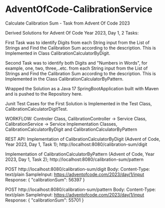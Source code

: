 # AdventOfCode-CalibrationService
Calculate Calibration Sum - Task from Advent Of Code 2023

Derived Solutions for Advent Of Code Year 2023, Day 1, 2 Tasks:

First Task was to identify Digits from each String input from the List of Strings and Find the Calibration Sum according to the description.
This is Implemented in Class CalibrationCalculatorByDigit.

Second Task was to identify both Digits and "Numbers in Words", for example, one, two, three,..etc. from each String input from the List of Strings and Find the Calibration Sum according to the description. This is Implemented in the Class CalibrationCalculatorByPattern.

Wrapped the Solution as a Java 17 SpringBootApplication built with Maven and is pushed to the Repository here.

Junit Test Cases for the First Solution is Implemented in the Test Class, CalibrationCalculatorDigitTest.

WORKFLOW:
Controler Class, CalibrationController -> Service Class, CalibrationService -> Service Implementation Classes, CalibrationCalculatorByDigit and CalibrationCalculatorByPattern

REST API:
Implementation of CalibrationCalculatorByDigit (Advent of Code, Year 2023, Day 1, Task 1);
http://localhost:8080/calibration-sum/digit

Implementation of CalibrationCalculatorByPattern (Advent of Code, Year 2023, Day 1, Task 2);
http://localhost:8080/calibration-sum/pattern

POST http://localhost:8080/calibration-sum/digit
Body:
Content-Type: text/plain
SampleInput: https://adventofcode.com/2023/day/1/input
Response:
{
    "calibrationSum": 56397
}

POST http://localhost:8080/calibration-sum/pattern
Body:
Content-Type: text/plain
SampleInput: https://adventofcode.com/2023/day/1/input
Response:
{
    "calibrationSum": 55701
}

